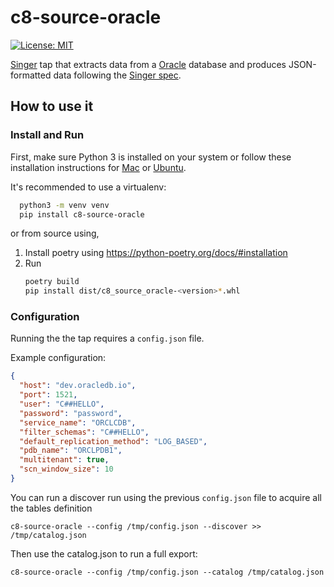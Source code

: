 # c8-source-oracle

[![License: MIT](https://img.shields.io/badge/License-GPLv3-yellow.svg)](https://opensource.org/licenses/GPL-3.0)

[Singer](https://www.singer.io/) tap that extracts data from a [Oracle](https://www.oracle.com/database/) database and produces JSON-formatted data following the [Singer spec](https://github.com/singer-io/getting-started/blob/master/docs/SPEC.md).

## How to use it

### Install and Run

First, make sure Python 3 is installed on your system or follow these
installation instructions for [Mac](http://docs.python-guide.org/en/latest/starting/install3/osx/) or
[Ubuntu](https://www.digitalocean.com/community/tutorials/how-to-install-python-3-and-set-up-a-local-programming-environment-on-ubuntu-16-04).


It's recommended to use a virtualenv:

```bash
  python3 -m venv venv
  pip install c8-source-oracle
```

or from source using,
1. Install poetry using https://python-poetry.org/docs/#installation
2. Run 
    ```bash
    poetry build
    pip install dist/c8_source_oracle-<version>*.whl
    ```

### Configuration

Running the the tap requires a `config.json` file. 

Example configuration:

```json
{
  "host": "dev.oracledb.io",
  "port": 1521,
  "user": "C##HELLO",
  "password": "password",
  "service_name": "ORCLCDB",
  "filter_schemas": "C##HELLO",
  "default_replication_method": "LOG_BASED",
  "pdb_name": "ORCLPDB1",
  "multitenant": true,
  "scn_window_size": 10
}
```

You can run a discover run using the previous `config.json` file to acquire all the tables definition
 
```
c8-source-oracle --config /tmp/config.json --discover >> /tmp/catalog.json
```

Then use the catalog.json to run a full export:

```
c8-source-oracle --config /tmp/config.json --catalog /tmp/catalog.json
```

